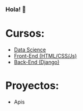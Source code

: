 ### Hola! 👋

# Cursos:
- [Data Science](https://github.com/carabedo/apdatos)
- [Front-End (HTML/CSS/Js)](https://github.com/carabedo/dw2)
- [Back-End (Django)](https://github.com/carabedo/django)

# Proyectos:
- Apis


<!--
**carabedo/carabedo** is a ✨ _special_ ✨ repository because its `README.md` (this file) appears on your GitHub profile.

Here are some ideas to get you started:

- 🔭 I’m currently working on ...
- 🌱 I’m currently learning ...
- 👯 I’m looking to collaborate on ...
- 🤔 I’m looking for help with ...
- 💬 Ask me about ...
- 📫 How to reach me: ...
- 😄 Pronouns: ...
- ⚡ Fun fact: ...
-->
